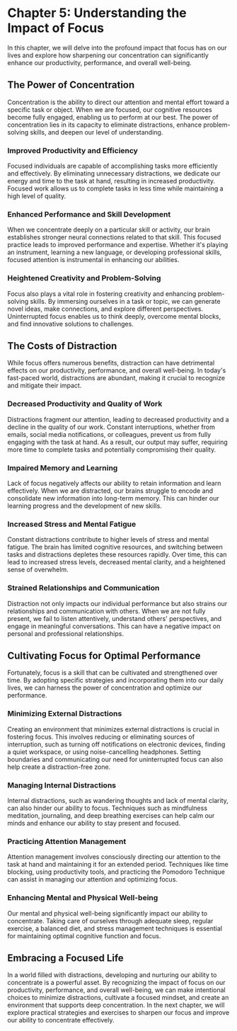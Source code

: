 Chapter 5: Understanding the Impact of Focus
============================================

In this chapter, we will delve into the profound impact that focus has on our lives and explore how sharpening our concentration can significantly enhance our productivity, performance, and overall well-being.

The Power of Concentration
--------------------------

Concentration is the ability to direct our attention and mental effort toward a specific task or object. When we are focused, our cognitive resources become fully engaged, enabling us to perform at our best. The power of concentration lies in its capacity to eliminate distractions, enhance problem-solving skills, and deepen our level of understanding.

### Improved Productivity and Efficiency

Focused individuals are capable of accomplishing tasks more efficiently and effectively. By eliminating unnecessary distractions, we dedicate our energy and time to the task at hand, resulting in increased productivity. Focused work allows us to complete tasks in less time while maintaining a high level of quality.

### Enhanced Performance and Skill Development

When we concentrate deeply on a particular skill or activity, our brain establishes stronger neural connections related to that skill. This focused practice leads to improved performance and expertise. Whether it's playing an instrument, learning a new language, or developing professional skills, focused attention is instrumental in enhancing our abilities.

### Heightened Creativity and Problem-Solving

Focus also plays a vital role in fostering creativity and enhancing problem-solving skills. By immersing ourselves in a task or topic, we can generate novel ideas, make connections, and explore different perspectives. Uninterrupted focus enables us to think deeply, overcome mental blocks, and find innovative solutions to challenges.

The Costs of Distraction
------------------------

While focus offers numerous benefits, distraction can have detrimental effects on our productivity, performance, and overall well-being. In today's fast-paced world, distractions are abundant, making it crucial to recognize and mitigate their impact.

### Decreased Productivity and Quality of Work

Distractions fragment our attention, leading to decreased productivity and a decline in the quality of our work. Constant interruptions, whether from emails, social media notifications, or colleagues, prevent us from fully engaging with the task at hand. As a result, our output may suffer, requiring more time to complete tasks and potentially compromising their quality.

### Impaired Memory and Learning

Lack of focus negatively affects our ability to retain information and learn effectively. When we are distracted, our brains struggle to encode and consolidate new information into long-term memory. This can hinder our learning progress and the development of new skills.

### Increased Stress and Mental Fatigue

Constant distractions contribute to higher levels of stress and mental fatigue. The brain has limited cognitive resources, and switching between tasks and distractions depletes these resources rapidly. Over time, this can lead to increased stress levels, decreased mental clarity, and a heightened sense of overwhelm.

### Strained Relationships and Communication

Distraction not only impacts our individual performance but also strains our relationships and communication with others. When we are not fully present, we fail to listen attentively, understand others' perspectives, and engage in meaningful conversations. This can have a negative impact on personal and professional relationships.

Cultivating Focus for Optimal Performance
-----------------------------------------

Fortunately, focus is a skill that can be cultivated and strengthened over time. By adopting specific strategies and incorporating them into our daily lives, we can harness the power of concentration and optimize our performance.

### Minimizing External Distractions

Creating an environment that minimizes external distractions is crucial in fostering focus. This involves reducing or eliminating sources of interruption, such as turning off notifications on electronic devices, finding a quiet workspace, or using noise-cancelling headphones. Setting boundaries and communicating our need for uninterrupted focus can also help create a distraction-free zone.

### Managing Internal Distractions

Internal distractions, such as wandering thoughts and lack of mental clarity, can also hinder our ability to focus. Techniques such as mindfulness meditation, journaling, and deep breathing exercises can help calm our minds and enhance our ability to stay present and focused.

### Practicing Attention Management

Attention management involves consciously directing our attention to the task at hand and maintaining it for an extended period. Techniques like time blocking, using productivity tools, and practicing the Pomodoro Technique can assist in managing our attention and optimizing focus.

### Enhancing Mental and Physical Well-being

Our mental and physical well-being significantly impact our ability to concentrate. Taking care of ourselves through adequate sleep, regular exercise, a balanced diet, and stress management techniques is essential for maintaining optimal cognitive function and focus.

Embracing a Focused Life
------------------------

In a world filled with distractions, developing and nurturing our ability to concentrate is a powerful asset. By recognizing the impact of focus on our productivity, performance, and overall well-being, we can make intentional choices to minimize distractions, cultivate a focused mindset, and create an environment that supports deep concentration. In the next chapter, we will explore practical strategies and exercises to sharpen our focus and improve our ability to concentrate effectively.
